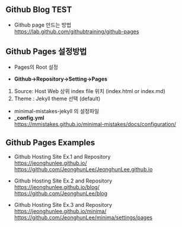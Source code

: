 ## Github Blog TEST  

 * Github page 만드는 방법  
  https://lab.github.com/githubtraining/github-pages  

## Github Pages 설정방법

 * Pages의 Root 설정  
 
  * **Github->Repository->Setting->Pages** 
  1. Source: Host Web 상위 index file 위치 (index.html or index.md) 
  2. Theme : Jekyll theme 선택 (default)

 * minimal-mistakes-jekyll 의 설정파일  
  * **_config.yml**    
  https://mmistakes.github.io/minimal-mistakes/docs/configuration/   

## Github Pages Examples

* Github Hosting Site Ex.1 and Repository  
  https://jeonghunlee.github.io/  
  https://github.com/JeonghunLee/JeonghunLee.github.io
  
* Github Hosting Site Ex.2 and Repository  
  https://jeonghunlee.github.io/blog/   
  https://github.com/JeonghunLee/blog
  
* Github Hosting Site Ex.3 and Repository  
  https://jeonghunlee.github.io/minima/  
  https://github.com/JeonghunLee/minima/settings/pages
 
  
